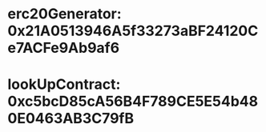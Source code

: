 # erc20Generator: 0x21A0513946A5f33273aBF24120Ce7ACFe9Ab9af6

# lookUpContract: 0xc5bcD85cA56B4F789CE5E54b480E0463AB3C79fB

